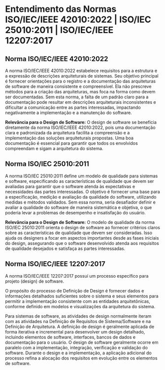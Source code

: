 # Entendimento das Normas ISO/IEC/IEEE 42010:2022 | ISO/IEC 25010:2011 | ISO/IEC/IEEE 12207:2017

## Norma ISO/IEC/IEEE 42010:2022

A norma ISO/IEC/IEEE 42010:2022 estabelece requisitos para a estrutura e a expressão de descrições arquiteturais de sistemas. Seu objetivo principal é fornecer orientações para o registro e a documentação das arquiteturas de software de maneira consistente e compreensível. Ela não prescreve métodos para a criação das arquiteturas, mas foca na forma como devem ser documentadas. Sem esta norma, a falta de um padrão claro para a documentação pode resultar em descrições arquiteturais inconsistentes e dificultar a comunicação entre as partes interessadas, impactando negativamente a implementação e a manutenção do software.

**Relevância para o Design de Software:**
O design de software se beneficia diretamente da norma ISO/IEC/IEEE 42010:2022, pois uma documentação clara e padronizada da arquitetura facilita a compreensão e a implementação das soluções arquiteturais propostas. Uma boa documentação é essencial para garantir que todos os envolvidos compreendam e sigam a arquitetura do sistema.

## Norma ISO/IEC 25010:2011

A norma ISO/IEC 25010:2011 define um modelo de qualidade para sistemas e software, especificando as características de qualidade que devem ser avaliadas para garantir que o software atenda às expectativas e necessidades das partes interessadas. O objetivo é fornecer uma base para a especificação, medição e avaliação da qualidade do software, utilizando medidas e métodos validados. Sem essa norma, seria desafiador definir e avaliar a qualidade do software de maneira sistemática e objetiva, o que poderia levar a problemas de desempenho e insatisfação do usuário.

**Relevância para o Design de Software:**
O modelo de qualidade da norma ISO/IEC 25010:2011 orienta o design de software ao fornecer critérios claros sobre as características de qualidade que devem ser consideradas. Isso ajuda os designers a focar em aspectos importantes desde as fases iniciais do design, assegurando que o software desenvolvido atenda aos requisitos de qualidade desejados e satisfaça as partes interessadas.

## Norma ISO/IEC/IEEE 12207:2017

A norma ISO/IEC/IEEE 12207:2017 possuí um processo específico para projeto (design) de software.

O propósito do processo de Definição de Design é fornecer dados e informações detalhados suficientes sobre o sistema e seus elementos para permitir a implementação consistente com as entidades arquitetônicas, conforme definido em modelos e visualizações da arquitetura do sistema.

Para sistemas de software, as atividades de design normalmente iteram com as atividades na Definição de Requisitos de Sistema/Software e na Definição de Arquitetura. A definição de design é geralmente aplicada de forma iterativa e incremental para desenvolver um design detalhado, incluindo elementos de software, interfaces, bancos de dados e documentação para o usuário. O design de software geralmente ocorre em paralelo com a implementação, integração, verificação e validação do software. Durante o design e a implementação, a aplicação adicional do processo refina a alocação dos requisitos em evolução entre os elementos de software.
